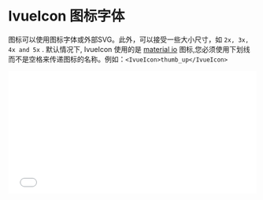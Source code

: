 # IvueIcon 图标字体


图标可以使用图标字体或外部SVG。此外，可以接受一些大小尺寸，如 ```2x, 3x, 4x and 5x``` . 默认情况下, IvueIcon 使用的是 [material io](https://material.io/tools/icons/?icon=mood_bad&style=baseline) 图标,您必须使用下划线而不是空格来传递图标的名称。例如：```<IvueIcon>thumb_up</IvueIcon>```


<iframe width="100%" height="250" src="//jsfiddle.net/qq282126990/79a13se8/4/embedded/result,html/" allowfullscreen="allowfullscreen" allowpaymentrequest frameborder="0"></iframe>